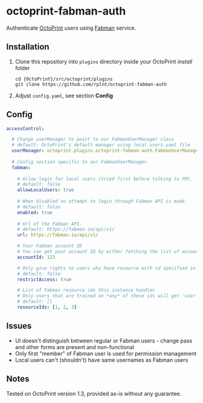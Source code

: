 # octoprint-fabman-auth
Authenticate [OctoPrint](http://octoprint.org/) users using [Fabman](https://fabman.io/) service.

## Installation
1. Clone this repository into `plugins` directory inside your OctoPrint *install* folder
    ```
    cd {OctoPrint}/src/octoprint/plugins
    git clone https://github.com/rplnt/octoprint-fabman-auth
    ```
2. Adjust `config.yaml`, see section **Config**

## Config

```YAML
accessControl:

  # Change userManager to point to our FabmanUserManager class
  # default: OctoPrint's default manager using local users.yaml file
  userManager: octoprint.plugins.octoprint-fabman-auth.FabmanUserManager
  
  # Config section specific to our FabmanUserManager.
  fabman:
    
    # Allow login for local users (tried first before talking to FM).
    # default: false
    allowLocalUsers: true
    
    # When disabled no attempt to login through Fabman API is made.
    # default: false
    enabled: true
    
    # Url of the Fabman API.
    # default: https://fabman.io/api/v1/
    url: https://fabman.io/api/v1/

    # Your Fabman account ID
    # You can get your account ID by either fetching the list of accounts you have access to (https://fabman.io/api/v1/documentation#!/accounts/getAccounts) or looking at the URL of your Fabman webapp (https://fabman.io/manage/<accountId>/)
    accountId: 123

    # Only give rights to users who have resource with id specified in resourceIds
    # default: false
    restrictAccess: true

    # List of Fabman resource ids this instance handles
    # Only users that are trained on *any* of these ids will get 'user' role when restrictAccess is enabled
    # default: []
    resourceIds: [1, 2, 3]
```

## Issues
* UI doesn't distinguish between regular or Fabman users - change pass and other forms are present and non-functional
* Only first "member" of Fabman user is used for permission management
* Local users can't (shouldn't) have same usernames as Fabman users

## Notes
Tested on OctoPrint version 1.3, provided as-is without any guarantee.
